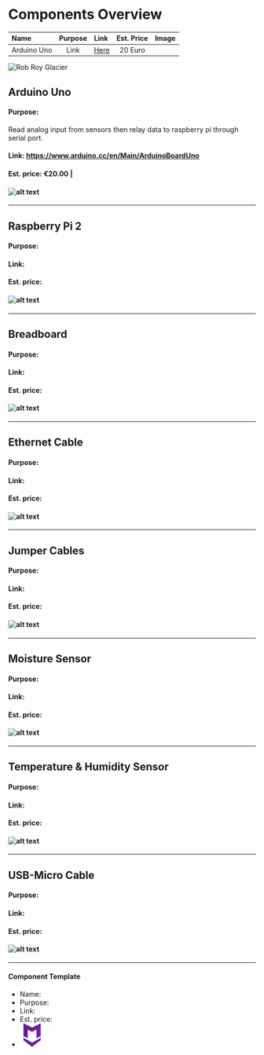 # Components Overview

| Name | Purpose | Link | Est. Price | Image |
|:---|:---------:|:-----|:----------:|:-----:|
Arduino Uno | Link | [Here](https://www.arduino.cc/en/Main/ArduinoBoardUno)| 20 Euro | <a href="./resources/images/arduino-uno-board.jpg" target="_blank">
<img src="./resources/images/arduino-uno-board.jpg" alt="Rob Roy Glacier" style="width: 200px;"> 
</a>


## Arduino Uno
#### Purpose:
Read analog input from sensors then relay data to raspberry pi through serial port.
#### Link: <https://www.arduino.cc/en/Main/ArduinoBoardUno>
#### Est. price: €20.00 | 
#### ![alt text](resources/images/arduino-uno-board.jpg "Arduino Uno board")
---
## Raspberry Pi 2
#### Purpose:
#### Link:
#### Est. price:
#### ![alt text](resources/images/raspberrypi2-board.jpg "Raspberry Pi 2")
---
## Breadboard
#### Purpose:
#### Link:
#### Est. price:
#### ![alt text](resources/images/breadboard.jpg "Breadboard")
---
## Ethernet Cable
#### Purpose:
#### Link:
#### Est. price:
#### ![alt text](resources/images/ethernet-cable.jpg "Ethernet Cable")
---
## Jumper Cables
#### Purpose:
#### Link:
#### Est. price:
#### ![alt text](resources/images/jumper-cables.jpg "Jumper Cables")
---
## Moisture Sensor
#### Purpose:
#### Link:
#### Est. price:
#### ![alt text](resources/images/moisture-sensor.jpg "Moisture Sensor")
---
## Temperature & Humidity Sensor
#### Purpose:
#### Link:
#### Est. price:
#### ![alt text](resources/images/temperature-humidity-sensor.jpg "Temp/Humidity Sensor")
---
## USB-Micro Cable
#### Purpose:
#### Link:
#### Est. price:
#### ![alt text](resources/images/usb-micro-cable.jpg "USB-Micro Cable")


---

#### Component Template

* Name:
* Purpose:
* Link:
* Est. price:
* ![alt text](https://github.com/adam-p/markdown-here/raw/master/src/common/images/icon48.png "Template")
